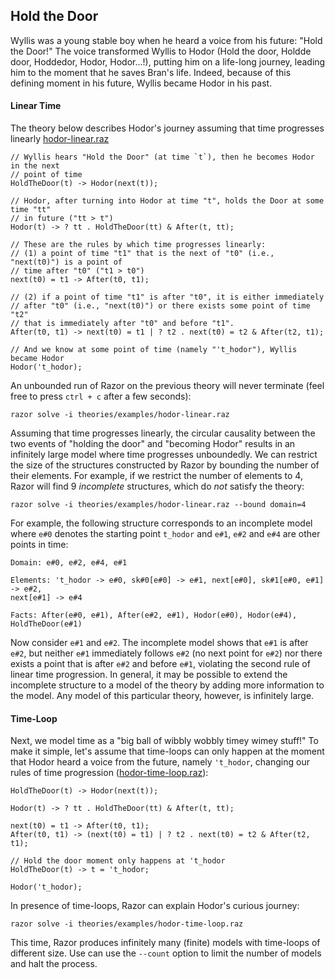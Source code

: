 ## Hold the Door

Wyllis was a young stable boy when he heard a voice from his future: "Hold the Door!" The voice transformed Wyllis to
Hodor (Hold the door, Holdde door, Hoddedor, Hodor, Hodor...!), putting him on a life-long journey, leading him to the
moment that he saves Bran's life. Indeed, because of this defining moment in his future, Wyllis became Hodor in his past.

#### Linear Time
The theory below describes Hodor's journey assuming that time progresses linearly
[hodor-linear.raz](https://github.com/salmans/rusty-razor/blob/master/theories/examples/hodor-linear.raz)

```
// Wyllis hears "Hold the Door" (at time `t`), then he becomes Hodor in the next
// point of time
HoldTheDoor(t) -> Hodor(next(t));

// Hodor, after turning into Hodor at time "t", holds the Door at some time "tt"
// in future ("tt > t")
Hodor(t) -> ? tt . HoldTheDoor(tt) & After(t, tt);

// These are the rules by which time progresses linearly:
// (1) a point of time "t1" that is the next of "t0" (i.e., "next(t0)") is a point of
// time after "t0" ("t1 > t0")
next(t0) = t1 -> After(t0, t1);

// (2) if a point of time "t1" is after "t0", it is either immediately
// after "t0" (i.e., "next(t0)") or there exists some point of time "t2"
// that is immediately after "t0" and before "t1".
After(t0, t1) -> next(t0) = t1 | ? t2 . next(t0) = t2 & After(t2, t1);

// And we know at some point of time (namely "'t_hodor"), Wyllis became Hodor
Hodor('t_hodor);
```

An unbounded run of Razor on the previous theory will never terminate (feel free to press `ctrl + c` after a
few seconds):

```
razor solve -i theories/examples/hodor-linear.raz
```

Assuming that time progresses linearly, the circular causality between the two events of "holding the door" and
"becoming Hodor" results in an infinitely large model where time progresses unboundedly. We can restrict the size of
the structures constructed by Razor by bounding the number of their elements. For example, if we restrict the number of
elements to 4, Razor will find 9 *incomplete* structures, which do *not* satisfy the theory:

```
razor solve -i theories/examples/hodor-linear.raz --bound domain=4
```

For example, the following structure corresponds to an incomplete model where `e#0` denotes the starting point `t_hodor`
and `e#1`, `e#2` and `e#4` are other points in time:

```
Domain: e#0, e#2, e#4, e#1

Elements: 't_hodor -> e#0, sk#0[e#0] -> e#1, next[e#0], sk#1[e#0, e#1] -> e#2,
next[e#1] -> e#4

Facts: After(e#0, e#1), After(e#2, e#1), Hodor(e#0), Hodor(e#4), HoldTheDoor(e#1)
```

Now consider `e#1` and `e#2`. The incomplete model shows that `e#1` is after `e#2`, but neither `e#1`
immediately follows `e#2` (no next point for `e#2`) nor there exists a point that is after `e#2` and
before `e#1`, violating the second rule of linear time progression. In general, it may be possible to extend the
incomplete structure to a model of the theory by adding more information to the model. Any model of this particular
theory, however, is infinitely large.

#### Time-Loop

Next, we model time as a "big ball of wibbly wobbly timey wimey stuff!" To make it simple, let's assume that time-loops
can only happen at the moment that Hodor heard a voice from the future, namely `'t_hodor`, changing our rules of
time progression ([hodor-time-loop.raz](https://github.com/salmans/rusty-razor/blob/master/theories/examples/hodor-time-loop.raz)):

```
HoldTheDoor(t) -> Hodor(next(t));

Hodor(t) -> ? tt . HoldTheDoor(tt) & After(t, tt);

next(t0) = t1 -> After(t0, t1);
After(t0, t1) -> (next(t0) = t1) | ? t2 . next(t0) = t2 & After(t2, t1);

// Hold the door moment only happens at 't_hodor
HoldTheDoor(t) -> t = 't_hodor;

Hodor('t_hodor);
```

In presence of time-loops, Razor can explain Hodor's curious journey:

```
razor solve -i theories/examples/hodor-time-loop.raz
```

This time, Razor produces infinitely many (finite) models with time-loops of different size. Use can use the `--count`
option to limit the number of models and halt the process.

